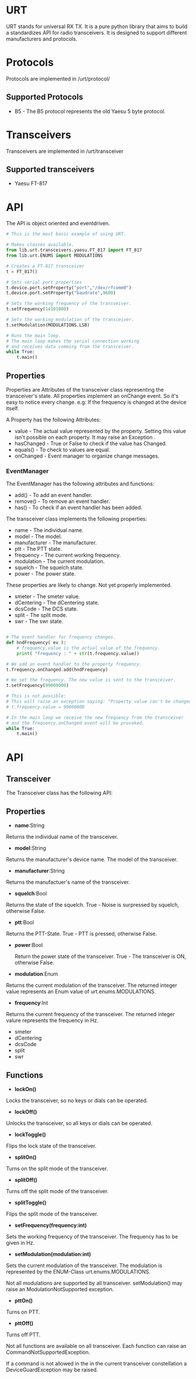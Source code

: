 # URT
URT stands for universal RX TX. It is a pure python library that aims to build a standardizes API for radio transceivers.
It is designed to support different manufacturers and protocols.

# Protocols
Protocols are implemented in /urt/protocol/

## Supported Protocols
* B5 - The B5 protocol represents the old Yaesu 5 byte protocol.

# Transceivers
Transceivers are implemented in /urt/transceiver

## Supported transceivers
* Yaesu FT-817

# API
The API is object oriented and eventdriven.

```python
# This is the most basic example of using URT.

# Makes classes available.
from lib.urt.transceivers.yaesu.FT_817 import FT_817
from lib.urt.ENUMS import MODULATIONS

# Creates a FT-817 transceiver
t = FT_817()

# Sets serial port properties
t.device.port.setProperty("port","/dev/rfcomm0")
t.device.port.setProperty("baudrate",9600)

# Sets the working frequency of the transveiver.
t.setFrequency(14101000)

# Sets the working modulation of the transceiver.
t.setModulation(MODULATIONS.LSB)

# Runs the main loop.
# The main loop makes the serial connection working
# and receives data comming from the transceiver.
while True:
    t.main()
```
## Properties

Properties are Attributes of the transceiver class representing the transceiver's state. All properties implement an onChange event. So it's easy to notice every change. e.g: If the frequency is changed at the device itself.

A Property has the following Attributes:
* value - The actual value represented by the property. Setting this value isn't possible on each property. It may raise an Exception .
* hasChanged - True or False to check if the value has Changed.
* equals() - To check to values are equal.
* onChanged - Event manager to organize change messages.

### EventManager
The EventManager has the following attributes and functions:
* add() - To add an event handler.
* remove() - To remove an event handler.
* has() - To check if an event handler has been added.

The transceiver class implements the following properties:
* name - The individual name.
* model - The model.
* manufacturer - The manufacturer.
* ptt - The PTT state.
* frequency - The current working frequency.
* modulation - The current modulation.
* squelch - The squelch state.
* power - The power state.

These properties are likely to change. Not yet properly implemented.
* smeter - The smeter value.
* dCentering - The dCentering state.
* dcsCode - The DCS state.
* split - The split mode.
* swr - The swr state.


```python

# The event handler for frequency changes.
def hndFrequency( ev ):
    # frequency.value is the actual value of the frequency.
    print( "frequency : " + str(t.frequency.value))

# We add an event handler to the property frequency.
t.frequency.onChanged.add(hndFrequency)

# We set the frequency. The new value is sent to the transceiver.
t.setFrequency(99000000)

# This is not possible:
# This will raise an exception saying: "Property value can't be changed."
# t.frequency.value = 99000000

# In the main loop we receive the new frequency from the transceiver
# and the frequency.onChanged event will be provoked.
while True:
    t.main()
```

# API

## Transceiver

The Transceiver class has the following API:

## Properties
* **name**:String

Returns the individual name of the transceiver. 

* **model**:String

Returns the manufacturer's device name. The model of the transceiver.

* **manufacturer**:String

Returns the manufactuer's name of the transceiver.

* **squelch**:Bool

Returns the state of the squelch. True - Noise is surpressed by squelch, otherwise False.

* **ptt**:Bool

Returns the PTT-State. True - PTT is pressed, otherwise False.

* **power**:Bool

  Return the power state of the transceiver. True - The transceiver is ON, otherwise False.

* **modulation**:Enum

Returns the current modulation of the transceiver. The returned integer value represents an Enum value of urt.enums.MODULATIONS.

* **frequency**:Int
  
Returns the current frequency of the transceiver. The returned integer valure represents the frequency in Hz.

* smeter
* dCentering
* dcsCode
* split
* swr

## Functions

* **lockOn()**

Locks the transceiver, so no keys or dials can be operated.
* **lockOff()**

Unlocks the transceiver, so all keys or dials can be operated.

* **lockToggle()**

Flips the lock state of the transceiver.

* **splitOn()**

Turns on the split mode of the transceiver.

* **splitOff()**

Turns off the split mode of the transceiver.

* **splitToggle()**

Flips the split mode of the transceiver.  

* **setFrequency(frequency:int)**

Sets the working frequency of the transceiver. The frequency has to be given in Hz.

* **setModulation(modulation:int)**

Sets the current modulation of the transceiver. The modulation is represented by the ENUM-Class urt.enums.MODULATIONS.

Not all modulations are supported by all transceiver. setModulation() may raise an ModulationNotSupported exception.

* **pttOn()**

Turns on PTT.

* **pttOff()**

Turns off PTT.


Not all functions are available on all transceiver. Each function can raise an CommandNotSupportedException.

If a command is not allowed in the in the current transceiver constellation a DeviceGuardException may be raised.